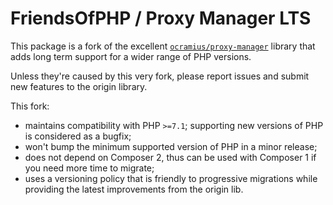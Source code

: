 # FriendsOfPHP / Proxy Manager LTS

This package is a fork of the excellent [`ocramius/proxy-manager`](https://github.com/Ocramius/ProxyManager/) library
that adds long term support for a wider range of PHP versions.

Unless they're caused by this very fork, please report issues and submit new features to the origin library.

This fork:
- maintains compatibility with PHP `>=7.1`;
  supporting new versions of PHP is considered as a bugfix;
- won't bump the minimum supported version of PHP in a minor release;
- does not depend on Composer 2, thus can be used with Composer 1 if you need more time to migrate;
- uses a versioning policy that is friendly to progressive migrations
  while providing the latest improvements from the origin lib.
